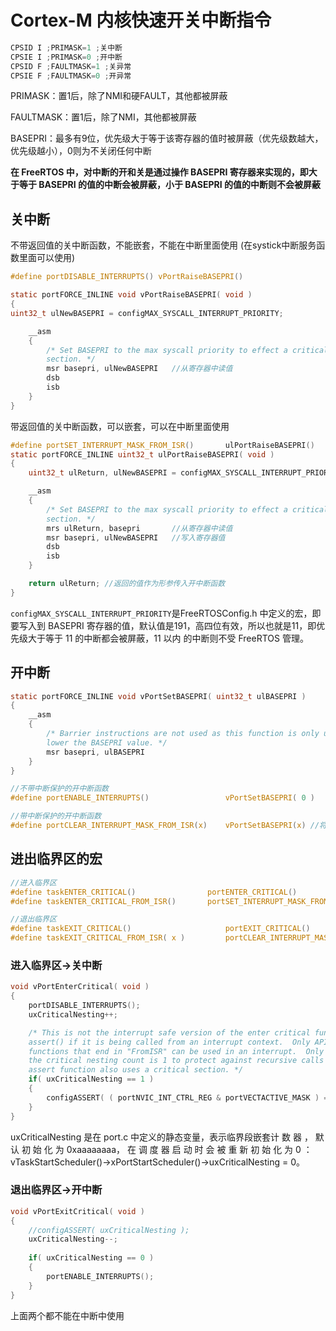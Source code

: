 # Cortex-M 内核快速开关中断指令

```c
CPSID I ;PRIMASK=1 ;关中断
CPSIE I ;PRIMASK=0 ;开中断
CPSID F ;FAULTMASK=1 ;关异常
CPSIE F ;FAULTMASK=0 ;开异常
```

PRIMASK：置1后，除了NMI和硬FAULT，其他都被屏蔽

FAULTMASK：置1后，除了NMI，其他都被屏蔽

BASEPRI：最多有9位，优先级大于等于该寄存器的值时被屏蔽（优先级数越大，优先级越小），0则为不关闭任何中断

**在 FreeRTOS 中，对中断的开和关是通过操作 BASEPRI 寄存器来实现的，即大 于等于 BASEPRI 的值的中断会被屏蔽，小于 BASEPRI 的值的中断则不会被屏蔽**

## 关中断

不带返回值的关中断函数，不能嵌套，不能在中断里面使用 (在systick中断服务函数里面可以使用)

```c
#define portDISABLE_INTERRUPTS() vPortRaiseBASEPRI()

static portFORCE_INLINE void vPortRaiseBASEPRI( void )
{
uint32_t ulNewBASEPRI = configMAX_SYSCALL_INTERRUPT_PRIORITY;

	__asm
	{
		/* Set BASEPRI to the max syscall priority to effect a critical
		section. */
		msr basepri, ulNewBASEPRI	//从寄存器中读值
		dsb
		isb
	}
}
```

带返回值的关中断函数，可以嵌套，可以在中断里面使用

```c
#define portSET_INTERRUPT_MASK_FROM_ISR()		ulPortRaiseBASEPRI()
static portFORCE_INLINE uint32_t ulPortRaiseBASEPRI( void )
{
	uint32_t ulReturn, ulNewBASEPRI = configMAX_SYSCALL_INTERRUPT_PRIORITY;

	__asm
	{
		/* Set BASEPRI to the max syscall priority to effect a critical
		section. */
		mrs ulReturn, basepri		//从寄存器中读值
		msr basepri, ulNewBASEPRI	//写入寄存器值
		dsb
		isb
	}

	return ulReturn; //返回的值作为形参传入开中断函数
}
```

`configMAX_SYSCALL_INTERRUPT_PRIORITY`是FreeRTOSConfig.h 中定义的宏，即要写入到 BASEPRI 寄存器的值，默认值是191，高四位有效，所以也就是11，即优先级大于等于 11 的中断都会被屏蔽，11 以内 的中断则不受 FreeRTOS 管理。

## 开中断

```c
static portFORCE_INLINE void vPortSetBASEPRI( uint32_t ulBASEPRI )
{
	__asm
	{
		/* Barrier instructions are not used as this function is only used to
		lower the BASEPRI value. */
		msr basepri, ulBASEPRI
	}
}

//不带中断保护的开中断函数
#define portENABLE_INTERRUPTS()					vPortSetBASEPRI( 0 )

//带中断保护的开中断函数
#define portCLEAR_INTERRUPT_MASK_FROM_ISR(x)	vPortSetBASEPRI(x) //将上一次关中断时保存的 BASEPRI 的值作为形参
```

## 进出临界区的宏

```c
//进入临界区
#define taskENTER_CRITICAL() 				portENTER_CRITICAL()
#define taskENTER_CRITICAL_FROM_ISR() 		portSET_INTERRUPT_MASK_FROM_ISR()

//退出临界区
#define taskEXIT_CRITICAL() 					portEXIT_CRITICAL()
#define taskEXIT_CRITICAL_FROM_ISR( x ) 		portCLEAR_INTERRUPT_MASK_FROM_ISR( x )

```



### 进入临界区->关中断

```c
void vPortEnterCritical( void )
{
	portDISABLE_INTERRUPTS();
	uxCriticalNesting++;

	/* This is not the interrupt safe version of the enter critical function so
	assert() if it is being called from an interrupt context.  Only API
	functions that end in "FromISR" can be used in an interrupt.  Only assert if
	the critical nesting count is 1 to protect against recursive calls if the
	assert function also uses a critical section. */
	if( uxCriticalNesting == 1 )
	{
		configASSERT( ( portNVIC_INT_CTRL_REG & portVECTACTIVE_MASK ) == 0 );
	}
}
```

uxCriticalNesting 是在 port.c 中定义的静态变量，表示临界段嵌套计 数 器 ， 默 认 初 始 化 为 0xaaaaaaaa， 在 调 度 器 启 动 时 会 被 重 新 初 始 化 为 0 ： vTaskStartScheduler()->xPortStartScheduler()->uxCriticalNesting = 0。

### 退出临界区->开中断

```c
void vPortExitCritical( void )
{
	//configASSERT( uxCriticalNesting );
	uxCriticalNesting--;
    
	if( uxCriticalNesting == 0 )
	{
		portENABLE_INTERRUPTS();
	}
}
```

上面两个都不能在中断中使用
